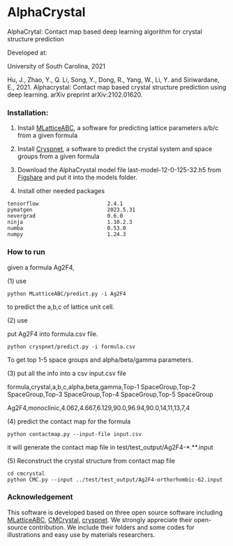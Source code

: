 # AlphaCrystal
AlphaCrytal: Contact map based deep learning algorithm for crystal structure prediction

Developed at:

University of South Carolina, 2021

Hu, J., Zhao, Y., Q. Li, Song, Y., Dong, R., Yang, W., Li, Y. and Siriwardane, E., 2021. Alphacrystal: Contact map based crystal structure prediction using deep learning. arXiv preprint arXiv:2102.01620.


### Installation:

1) Install [MLatticeABC](https://github.com/usccolumbia/MLatticeABC), a software for predicting lattice parameters a/b/c from a given formula

2) Install [Cryspnet](https://github.com/AuroraLHT/cryspnet), a software to predict the crystal system and space groups from a given formula

3) Download the AlphaCrystal model file last-model-12-0-125-32.h5 from [Figshare](https://figshare.com/articles/software/Deep_learning_model_file_for_AlphaCrystal_For_structure_prediction_of_crystal_materials_with_12_atoms/23488214) and put it into the models folder.

4) Install other needed packages
```
tensorflow                      2.4.1
pymatgen                        2023.5.31 
nevergrad                       0.6.0         
ninja                           1.10.2.3      
numba                           0.53.0        
numpy                           1.24.3
```
### How to run
given a formula Ag2F4, 

(1) use 
```
python MLatticeABC/predict.py -i Ag2F4
```
to predict the a,b,c of lattice unit cell.

(2) use 

put Ag2F4 into formula.csv file.
```
python cryspnet/predict.py -i formula.csv
```
To get top 1-5 space groups and alpha/beta/gamma parameters.

(3) put all the info into a csv input.csv file

formula,crystal,a,b,c,alpha,beta,gamma,Top-1 SpaceGroup,Top-2 SpaceGroup,Top-3 SpaceGroup,Top-4 SpaceGroup,Top-5 SpaceGroup

Ag2F4,monoclinic,4.062,4.667,6.129,90.0,96.94,90.0,14,11,13,7,4

(4) predict the contact map for the formula
```
python contactmap.py --input-file input.csv
```
it will generate the contact map file in test/test_output/Ag2F4-*.**.input

(5) Reconstruct the crystal structure from contact map file
```
cd cmcrystal
python CMC.py --input ../test/test_output/Ag2F4-orthorhombic-62.input
```
### Acknowledgement

This software is developed based on three open source software including [MLatticeABC](https://github.com/usccolumbia/MLatticeABC), [CMCrystal](https://github.com/usccolumbia/cmcrystal), [cryspnet](https://github.com/AuroraLHT/cryspnet). We strongly appreciate their open-source contribution. We include their folders and some codes for illustrations and easy use by materials researchers.


